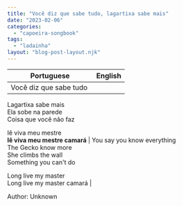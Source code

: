 ```yaml
---
title: "Você diz que sabe tudo, lagartixa sabe mais"
date: "2023-02-06"
categories: 
  - "capoeira-songbook"
tags: 
  - "ladainha"
layout: "blog-post-layout.njk"
---
```


| Portuguese | English |
| --- | --- |
| Você diz que sabe tudo   
Lagartixa sabe mais   
Ela sobe na parede   
Coisa que você não faz   
  
Iê viva meu mestre  
**Iê viva meu mestre camará** | You say you know everything  
The Gecko know more  
She climbs the wall  
Something you can't do  
  
Long live my master  
Long live my master camará |

<figcaption>

Author: Unknown

</figcaption>
